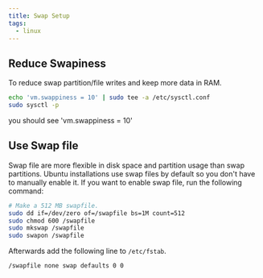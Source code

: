 ```yaml
---
title: Swap Setup
tags:
  - linux
---
```


## Reduce Swapiness

To reduce swap partition/file writes and keep more data in RAM.

```sh
echo 'vm.swappiness = 10' | sudo tee -a /etc/sysctl.conf
sudo sysctl -p            
```
you should see 'vm.swappiness = 10'

## Use Swap file

Swap file are more flexible in disk space and partition usage than swap partitions. Ubuntu installations use swap files by default so you don't have to manually enable it. If you want to enable swap file, run the following command:

```sh
# Make a 512 MB swapfile.
sudo dd if=/dev/zero of=/swapfile bs=1M count=512
sudo chmod 600 /swapfile
sudo mkswap /swapfile
sudo swapon /swapfile
```

Afterwards add the following line to `/etc/fstab`.

```txt title="/etc/fstab"
/swapfile none swap defaults 0 0
```
